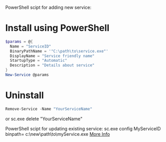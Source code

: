PowerShell scipt for adding new service:

# Install using PowerShell
```powershell
$params = @{
  Name = "ServiceID"
  BinaryPathName = '"C:\path\to\service.exe"'
  DisplayName = "Service friendly name"
  StartupType = "Automatic"
  Description = "Details about service"
}
New-Service @params
```

# Uninstall
```powershell
Remove-Service -Name "YourServiceName"
```
or
sc.exe delete "YourServiceName"


PowerShell scipt for updating existing service:
sc.exe config MyServiceID binpath= c:\new\path\to\myService.exe
[More Info](https://learn.microsoft.com/en-us/windows-server/administration/windows-commands/sc-config)